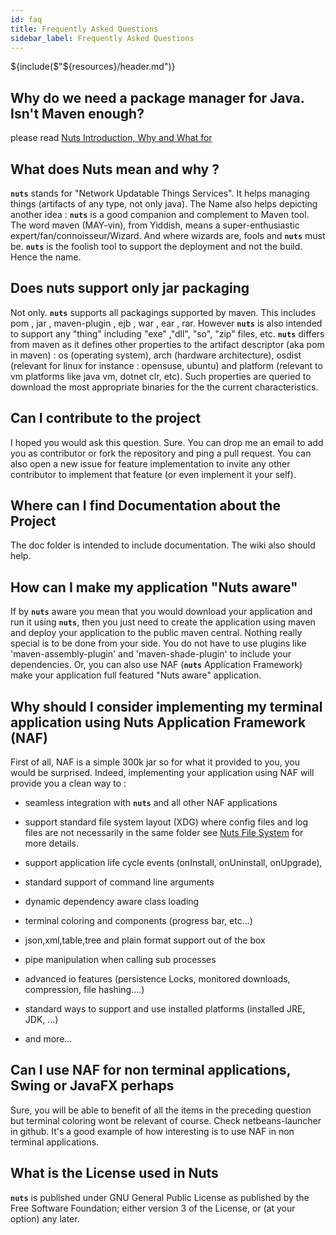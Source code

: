```yaml
---
id: faq
title: Frequently Asked Questions
sidebar_label: Frequently Asked Questions
---
```

${include($"${resources}/header.md")}

## Why do we need a package manager for Java. Isn't **Maven** enough?
please read [Nuts Introduction, Why and What for](../intro/nuts-and-maven.md)


## What does Nuts mean and why ?
**```nuts```** stands for "Network Updatable Things Services". It helps managing things (artifacts of any type, not only java).
The Name also helps depicting another idea : **```nuts```** is a good companion and complement to Maven tool. The word maven (MAY-vin), from Yiddish, means a super-enthusiastic expert/fan/connoisseur/Wizard.
And where wizards are, fools and **```nuts```** must be. **```nuts```** is the foolish tool to support the deployment and not the build. 
Hence the name.


## Does nuts support only jar packaging
Not only. **```nuts```** supports all packagings supported by maven. This includes  pom , jar , maven-plugin , ejb , war , ear , rar.
However **```nuts```** is also intended to support any "thing" including "exe" ,"dll", "so", "zip" files, etc.
**```nuts```** differs from maven as it defines other properties to the artifact descriptor (aka pom in maven) : os (operating system), 
arch (hardware architecture), osdist (relevant for linux for instance : opensuse, ubuntu) and platform (relevant to vm platforms like java vm, dotnet clr, etc).
Such properties are queried to download the most appropriate binaries for the the current characteristics.


## Can I contribute to the project
I hoped you would ask this question. Sure. 
You can drop me an email to add you as contributor or fork the repository and ping a pull request. 
You can also open a new issue for feature implementation to invite any other contributor to implement that feature (or even implement it your self).

## Where can I find Documentation about the Project
The doc folder is intended to include documentation. The wiki also should help. 

## How can I make my application "Nuts aware"
If by **```nuts```** aware you mean that you would download your application and run it using **```nuts```**, then you just need to create the application using maven and deploy your application to the public maven central.
Nothing really special is to be done from your side. You do not have to use plugins like 'maven-assembly-plugin' and 'maven-shade-plugin' to include your dependencies.
Or, you can also use NAF (**```nuts```** Application Framework) make your application full featured "Nuts aware" application.

## Why should I consider implementing my terminal application using Nuts Application Framework (NAF)
First of all, NAF is a simple 300k jar so for what it provided to you, you would be surprised. 
Indeed, implementing your application using NAF will provide you a clean way to :
* seamless integration with **```nuts```** and all other NAF applications

* support standard file system layout (XDG) where config files and log files are not necessarily in the same folder see [Nuts File System](../advanced/filesystem.md) for more details.

* support application life cycle events (onInstall, onUninstall, onUpgrade), 

* standard support of command line arguments

* dynamic dependency aware class loading

* terminal coloring and components (progress bar, etc...)

* json,xml,table,tree and plain format support out of the box

* pipe manipulation when calling sub processes

* advanced io features (persistence Locks, monitored downloads, compression, file hashing....)

* standard ways to support and use installed platforms (installed JRE, JDK, ...)

* and more...


## Can I use NAF for non terminal applications, Swing or JavaFX perhaps
Sure, you will be able to benefit of all the items in the preceding question but terminal coloring wont be relevant of course. 
Check netbeans-launcher in github. It's a good example of how interesting is to use NAF in non terminal applications. 


## What is the License used in Nuts
**```nuts```** is published under GNU General Public License as published by the Free Software Foundation; either version 3 of the License, or (at your option) any later.


